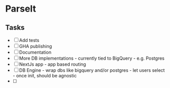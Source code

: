 # ParseIt

## Tasks

- [ ] Add tests
- [ ] GHA publishing
- [ ] Documentation
- [ ] More DB implementations - currently tied to BigQuery - e.g. Postgres
- [ ] NextJs app - app based routing
- [ ] DB Engine - wrap dbs like bigquery and/or postgres - let users select - once init, should be agnostic
- [ ]
